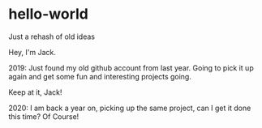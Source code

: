 # hello-world
Just a rehash of old ideas

Hey, I'm Jack.

2019: Just found my old github account from last year. Going to pick it up again and get some fun and interesting projects going.

   Keep at it, Jack!

2020: I am back a year on, picking up the same project, can I get it done this time? Of Course!
